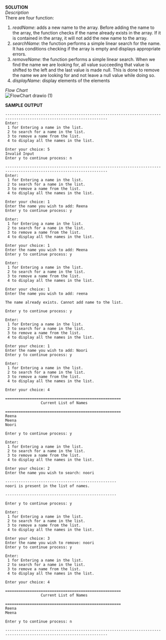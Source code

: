 **SOLUTION**  
*Description*  
There are four function:  
1. *readName*: adds a new name to the array. Before adding the name to the array, the function checks if the name already exists in the array. If it is contained in the array, it will not add the new name to the array.  
2. *searchName*: the function performs a simple linear search for the name. It has conditions checking if the array is empty and displays appropriate errors.    
3. *removeName*: the function performs a simple linear search. When we find the name we are looking for, all value succeeding that value is shifted to the left and the last value is made null. This is done to remove the name we are looking for and not leave a null value while doing so.
4. *displayName*: display elements of the elements

*Flow Chart*  
![FlowChart drawio (1)](https://user-images.githubusercontent.com/118504536/217501264-a3011f18-e43d-47c2-accf-32f9739f51d6.png)


**SAMPLE OUTPUT**
```
--------------------------------------------------------------------------------------------------------------------
Enter:
 1 for Entering a name in the list.
 2 to search for a name in the list.
 3 to remove a name from the list.
 4 to display all the names in the list.

Enter your choice: 5
Invalid Input    
Enter y to continue process: n  

--------------------------------------------------------------------------------------------------------------------
Enter:  
 1 for Entering a name in the list.  
 2 to search for a name in the list.  
 3 to remove a name from the list.  
 4 to display all the names in the list.  

Enter your choice: 1  
Enter the name you wish to add: Reena  
Enter y to continue process: y  

Enter:  
 1 for Entering a name in the list.  
 2 to search for a name in the list.  
 3 to remove a name from the list.  
 4 to display all the names in the list.  

Enter your choice: 1  
Enter the name you wish to add: Meena  
Enter y to continue process: y  

Enter:  
 1 for Entering a name in the list.  
 2 to search for a name in the list.  
 3 to remove a name from the list.  
 4 to display all the names in the list.  

Enter your choice: 1  
Enter the name you wish to add: reena  

The name already exists. Cannot add name to the list.  

Enter y to continue process: y  

Enter:  
 1 for Entering a name in the list.  
 2 to search for a name in the list.  
 3 to remove a name from the list.  
 4 to display all the names in the list.  

Enter your choice: 1  
Enter the name you wish to add: Noori  
Enter y to continue process: y  

Enter:  
 1 for Entering a name in the list.  
 2 to search for a name in the list.  
 3 to remove a name from the list.  
 4 to display all the names in the list.  

Enter your choice: 4  

====================================================  
                Current List of Names
                
====================================================  
Reena  
Meena  
Noori  

Enter y to continue process: y

Enter:
 1 for Entering a name in the list.
 2 to search for a name in the list.
 3 to remove a name from the list.
 4 to display all the names in the list.

Enter your choice: 2
Enter the name you wish to search: noori

--------------------------------------------------  
noori is present in the list of names.

--------------------------------------------------  

Enter y to continue process: y

Enter:
 1 for Entering a name in the list.
 2 to search for a name in the list.
 3 to remove a name from the list.
 4 to display all the names in the list.

Enter your choice: 3
Enter the name you wish to remove: noori  
Enter y to continue process: y  

Enter:  
 1 for Entering a name in the list.  
 2 to search for a name in the list.   
 3 to remove a name from the list.  
 4 to display all the names in the list.  

Enter your choice: 4  

====================================================  
                Current List of Names   
                
====================================================  
Reena  
Meena  

Enter y to continue process: n  

--------------------------------------------------------------------------------------------------------------------
```
